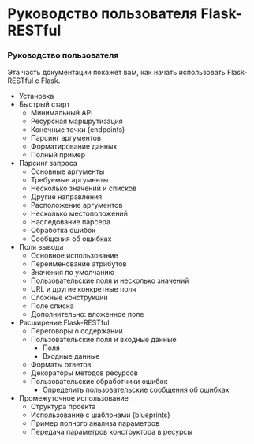# Руководство пользователя Flask-RESTful

### Руководство пользователя

Эта часть документации покажет вам, как начать использовать Flask-RESTful с Flask.

* Установка
* Быстрый старт
  * Минимальный API
  * Ресурсная маршрутизация
  * Конечные точки (endpoints)
  * Парсинг аргументов
  * Форматирование данных
  * Полный пример
* Парсинг запроса
  * Основные аргументы
  * Требуемые аргументы
  * Несколько значений и списков
  * Другие направления
  * Расположение аргументов
  * Несколько местоположений
  * Наследование парсера
  * Обработка ошибок
  * Сообщения об ошибках
* Поля вывода
  * Основное использование
  * Переименование атрибутов
  * Значения по умолчанию
  * Пользовательские поля и несколько значений
  * URL и другие конкретные поля
  * Сложные конструкции
  * Поле списка
  * Дополнительно: вложенное поле
* Расширение Flask-RESTful
  * Переговоры о содержании
  * Пользовательские поля и входные данные
    * Поля
    * Входные данные
  * Форматы ответов
  * Декораторы методов ресурсов
  * Пользовательские обработчики ошибок
    * Определить пользовательские сообщения об ошибках
* Промежуточное использование
  * Структура проекта
  * Использование с шаблонами (blueprints)
  * Пример полного анализа параметров
  * Передача параметров конструктора в ресурсы

